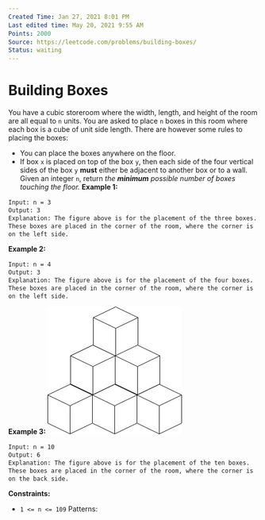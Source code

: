 ```yaml
---
Created Time: Jan 27, 2021 8:01 PM
Last edited time: May 20, 2021 9:55 AM
Points: 2000
Source: https://leetcode.com/problems/building-boxes/
Status: waiting
---
```


# Building Boxes

You have a cubic storeroom where the width, length, and height of the room are all equal to `n` units. You are asked to place `n` boxes in this room where each box is a cube of unit side length. There are however some rules to placing the boxes:
- You can place the boxes anywhere on the floor.
- If box `x` is placed on top of the box `y`, then each side of the four vertical sides of the box `y` **must** either be adjacent to another box or to a wall.
Given an integer `n`, return *the **minimum** possible number of boxes touching the floor.*
**Example 1:**
```
Input: n = 3
Output: 3
Explanation: The figure above is for the placement of the three boxes.
These boxes are placed in the corner of the room, where the corner is on the left side.
```
**Example 2:**
```
Input: n = 4
Output: 3
Explanation: The figure above is for the placement of the four boxes.
These boxes are placed in the corner of the room, where the corner is on the left side.
```
**Example 3:**
![Building%20Boxes%2069c4a81b12634588b283904a5aaa2574/10-boxes.png](Building%20Boxes%2069c4a81b12634588b283904a5aaa2574/10-boxes.png)
```
Input: n = 10
Output: 6
Explanation: The figure above is for the placement of the ten boxes.
These boxes are placed in the corner of the room, where the corner is on the back side.
```
**Constraints:**
- `1 <= n <= 109`
Patterns: 